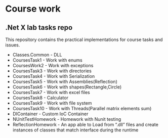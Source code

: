 # Course work 
## .Net X lab tasks repo
This repository contains the practical implementations for course tasks and issues.
- Classes.Common - DLL
- CoursesTask1 - Work with enums
- CoursesWork2 - Work with exceptions
- CoursesTask3 - Work with directories
- CoursesTask4 - Work with Serialization
- CoursesTask5 - Work with Assemblies(Reflection)
- CoursesTask6 - Work with shapes(Rectangle,Circle)
- CoursesTask7 - Work with excel files
- CoursesTask8 - Calculator
- CoursesTask9 - Work with file system
- CoursesTask10 - Work with Threads(Parallel matrix elements sum)
- DIContainer - Custom IoC Container
- NUnitTestHomework - Homework with Nunit testing
- ReflectionHomework - An app able to Load from “.dll” files and create instances of classes that match interface during the runtime
